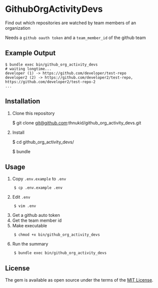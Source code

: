# GithubOrgActivityDevs

Find out which repositories are watched by team members of an organization

Needs a `github oauth token` and a `team_member_id` of the github team

## Example Output

```
$ bundle exec bin/github_org_activity_devs
# waiting longtime...
developer (1) -> https://github.com/developer/test-repo
developer2 (2) -> https://github.com/developer2/test-repo, https://github.com/developer2/test-repo-2
...
```

## Installation

1. Clone this repository

    $ git clone git@github.com:thnukid/github_org_activity_devs.git

2. Install

    $ cd github_org_activity_devs/

    $ bundle

## Usage

1. Copy `.env.example` to `.env`

```
    $ cp .env.example .env
```

2. Edit `.env`

```
    $ vim .env
```

3. Get a github auto token
4. Get the team member id
5. Make executable

```
    $ chmod +x bin/github_org_activity_devs
```

6. Run the summary

```
    $ bundle exec bin/github_org_activity_devs
```

## License

The gem is available as open source under the terms of the [MIT License](https://opensource.org/licenses/MIT).
